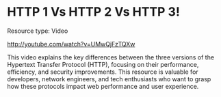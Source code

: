 # HTTP 1 Vs HTTP 2 Vs HTTP 3!

Resource type: Video

http://youtube.com/watch?v=UMwQjFzTQXw

This video explains the key differences between the three versions of the Hypertext Transfer Protocol (HTTP), focusing on their performance, efficiency, and security improvements. This resource is valuable for developers, network engineers, and tech enthusiasts who want to grasp how these protocols impact web performance and user experience.